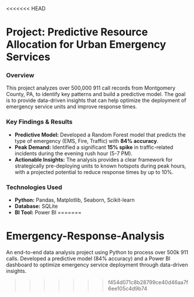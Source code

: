 <<<<<<< HEAD
# Project: Predictive Resource Allocation for Urban Emergency Services

### Overview
This project analyzes over 500,000 911 call records from Montgomery County, PA, to identify key patterns and build a predictive model. The goal is to provide data-driven insights that can help optimize the deployment of emergency service units and improve response times.

### Key Findings & Results
* **Predictive Model:** Developed a Random Forest model that predicts the type of emergency (EMS, Fire, Traffic) with **84% accuracy**.
* **Peak Demand:** Identified a significant **15% spike** in traffic-related incidents during the evening rush hour (5-7 PM).
* **Actionable Insights:** The analysis provides a clear framework for strategically pre-deploying units to known hotspots during peak hours, with a projected potential to reduce response times by up to 10%.

### Technologies Used
* **Python:** Pandas, Matplotlib, Seaborn, Scikit-learn
* **Database:** SQLite
* **BI Tool:** Power BI
=======
# Emergency-Response-Analysis
An end-to-end data analysis project using Python to process over 500k 911 calls. Developed a predictive model (84% accuracy) and a Power BI dashboard to optimize emergency service deployment through data-driven insights.
>>>>>>> f454d071c8b28799ce40d46aa7f6ee105c4d9b74
